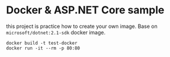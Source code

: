 # Docker & ASP.NET Core sample

this project is practice how to create your own image.
Base on `microsoft/dotnet:2.1-sdk` docker image.

```shell
docker build -t test-docker
docker run -it --rm -p 80:80
```
